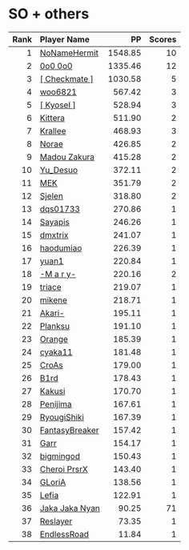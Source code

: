 # SO + others
| Rank | Player Name |  PP  | Scores |
| ----:|:----------- | ----:| ------:|
| 1 | [NoNameHermit](https://osu.ppy.sh/u/2365726) | 1548.85 | 10 |
| 2 | [0o0 0o0](https://osu.ppy.sh/u/6850156) | 1335.46 | 12 |
| 3 | [[ Checkmate ]](https://osu.ppy.sh/u/4478495) | 1030.58 | 5 |
| 4 | [woo6821](https://osu.ppy.sh/u/3776064) | 567.42 | 3 |
| 5 | [[ KyoseI ]](https://osu.ppy.sh/u/2280092) | 528.94 | 3 |
| 6 | [Kittera](https://osu.ppy.sh/u/3960130) | 511.90 | 2 |
| 7 | [Krallee](https://osu.ppy.sh/u/3848711) | 468.93 | 3 |
| 8 | [Norae](https://osu.ppy.sh/u/2465279) | 426.85 | 2 |
| 9 | [Madou Zakura](https://osu.ppy.sh/u/2708009) | 415.28 | 2 |
| 10 | [Yu_Desuo](https://osu.ppy.sh/u/1874004) | 372.11 | 2 |
| 11 | [MEK](https://osu.ppy.sh/u/3236182) | 351.79 | 2 |
| 12 | [Sjelen](https://osu.ppy.sh/u/4510970) | 318.80 | 2 |
| 13 | [dqs01733](https://osu.ppy.sh/u/3372459) | 270.86 | 1 |
| 14 | [Sayapis](https://osu.ppy.sh/u/1696409) | 246.26 | 1 |
| 15 | [dmxtrix](https://osu.ppy.sh/u/3830168) | 241.07 | 1 |
| 16 | [haodumiao](https://osu.ppy.sh/u/2353386) | 226.39 | 1 |
| 17 | [yuan1](https://osu.ppy.sh/u/697309) | 220.84 | 1 |
| 18 | [-M a r y-](https://osu.ppy.sh/u/3264623) | 220.16 | 2 |
| 19 | [triace](https://osu.ppy.sh/u/583918) | 219.07 | 1 |
| 20 | [mikene](https://osu.ppy.sh/u/1091222) | 218.71 | 1 |
| 21 | [Akari-](https://osu.ppy.sh/u/341591) | 195.11 | 1 |
| 22 | [Planksu](https://osu.ppy.sh/u/2713543) | 191.10 | 1 |
| 23 | [Orange](https://osu.ppy.sh/u/341134) | 185.39 | 1 |
| 24 | [cyaka11](https://osu.ppy.sh/u/192787) | 181.48 | 1 |
| 25 | [CroAs](https://osu.ppy.sh/u/3040523) | 179.00 | 1 |
| 26 | [B1rd](https://osu.ppy.sh/u/3780677) | 178.43 | 1 |
| 27 | [Kakusi](https://osu.ppy.sh/u/3846918) | 170.70 | 1 |
| 28 | [Penijima](https://osu.ppy.sh/u/1428615) | 167.61 | 1 |
| 29 | [RyougiShiki](https://osu.ppy.sh/u/1391984) | 167.39 | 1 |
| 30 | [FantasyBreaker](https://osu.ppy.sh/u/683363) | 157.42 | 1 |
| 31 | [Garr](https://osu.ppy.sh/u/1139987) | 154.17 | 1 |
| 32 | [bigmingod](https://osu.ppy.sh/u/3777797) | 150.43 | 1 |
| 33 | [Cheroi PrsrX](https://osu.ppy.sh/u/6759503) | 143.40 | 1 |
| 34 | [GLoriA](https://osu.ppy.sh/u/1028793) | 138.56 | 1 |
| 35 | [Lefia](https://osu.ppy.sh/u/2972094) | 122.91 | 1 |
| 36 | [Jaka Jaka Nyan](https://osu.ppy.sh/u/1466963) | 90.25 | 71 |
| 37 | [Reslayer](https://osu.ppy.sh/u/635238) | 73.35 | 1 |
| 38 | [EndlessRoad](https://osu.ppy.sh/u/946985) | 11.84 | 1 |
